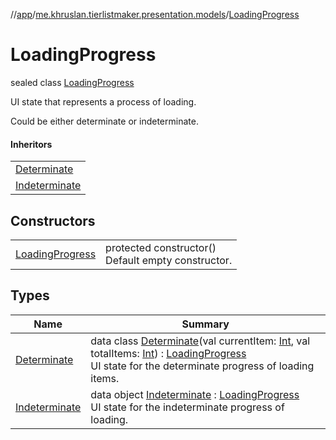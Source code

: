 //[app](../../../index.md)/[me.khruslan.tierlistmaker.presentation.models](../index.md)/[LoadingProgress](index.md)

# LoadingProgress

sealed class [LoadingProgress](index.md)

UI state that represents a process of loading.

Could be either determinate or indeterminate.

#### Inheritors

| |
|---|
| [Determinate](-determinate/index.md) |
| [Indeterminate](-indeterminate/index.md) |

## Constructors

| | |
|---|---|
| [LoadingProgress](-loading-progress.md) | protected constructor()<br>Default empty constructor. |

## Types

| Name | Summary |
|---|---|
| [Determinate](-determinate/index.md) | data class [Determinate](-determinate/index.md)(val currentItem: [Int](https://kotlinlang.org/api/latest/jvm/stdlib/kotlin/-int/index.html), val totalItems: [Int](https://kotlinlang.org/api/latest/jvm/stdlib/kotlin/-int/index.html)) : [LoadingProgress](index.md)<br>UI state for the determinate progress of loading items. |
| [Indeterminate](-indeterminate/index.md) | data object [Indeterminate](-indeterminate/index.md) : [LoadingProgress](index.md)<br>UI state for the indeterminate progress of loading. |

